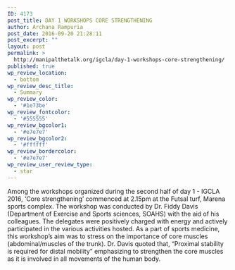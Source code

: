 ```yaml
---
ID: 4173
post_title: DAY 1 WORKSHOPS CORE STRENGTHENING
author: Archana Rampuria
post_date: 2016-09-20 21:28:11
post_excerpt: ""
layout: post
permalink: >
  http://manipalthetalk.org/igcla/day-1-workshops-core-strengthening/
published: true
wp_review_location:
  - bottom
wp_review_desc_title:
  - Summary
wp_review_color:
  - '#1e73be'
wp_review_fontcolor:
  - '#555555'
wp_review_bgcolor1:
  - '#e7e7e7'
wp_review_bgcolor2:
  - '#ffffff'
wp_review_bordercolor:
  - '#e7e7e7'
wp_review_user_review_type:
  - star
---
```

Among the workshops organized during the second half of day 1 - IGCLA 2016, ‘Core strengthening’ commenced at 2.15pm at the Futsal turf, Marena sports complex. The workshop was conducted by Dr. Fiddy Davis (Department of Exercise and Sports sciences, SOAHS) with the aid of his colleagues. The delegates were positively charged with energy and actively participated in the various activities hosted. As a part of sports medicine, this workshop’s aim was to stress on the importance of core muscles (abdominal/muscles of the trunk). Dr. Davis quoted that, “Proximal stability is required for distal mobility” emphasizing to strengthen the core muscles as it is involved in all movements of the human body.